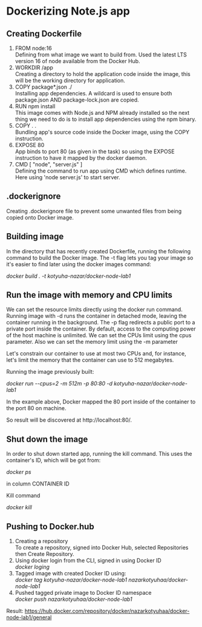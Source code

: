 # Dockerizing Note.js app

## Creating Dockerfile

1. FROM node:16 \
Defining from what image we want to build from. Used the latest LTS version 16 of node available from the Docker Hub.
2. WORKDIR /app \
Creating a directory to hold the application code inside the image, this will be the working directory for application.
3. COPY package*.json ./ \
Installing app dependencies. A wildcard is used to ensure both package.json AND package-lock.json are copied.
4. RUN npm install \
This image comes with Node.js and NPM already installed so the next thing we need to do is to install app dependencies using the npm binary.
5. COPY . . \
Bundling app's source code inside the Docker image, using the COPY instruction.
6. EXPOSE 80 \
App binds to port 80 (as given in the task) so using the EXPOSE instruction to have it mapped by the docker daemon.
7. CMD [ "node", "server.js" ] \
Defining the command to run app using CMD which defines runtime. Here using 'node server.js' to start server.


## .dockerignore

Creating .dockerignore file to prevent some unwanted files from being copied onto Docker image.


## Building image

In the directory that has recently created Dockerfile, running the following command to build the Docker image. The -t flag lets you tag your image so it's easier to find later using the docker images command:

*docker build . -t kotyuha-nazar/docker-node-lab1*

## Run the image with memory and CPU limits

We can set the resource limits directly using the docker run command. Running image with -d runs the container in detached mode, leaving the container running in the background. The -p flag redirects a public port to a private port inside the container. By default, access to the computing power of the host machine is unlimited. We can set the CPUs limit using the cpus parameter. Also we can set the memory limit using the -m parameter 

Let's constrain our container to use at most two CPUs and, for instance, let's limit the memory that the container can use to 512 megabytes. 

Running the image previously built:

*docker run --cpus=2 -m 512m -p 80:80 -d kotyuha-nazar/docker-node-lab1*

In the example above, Docker mapped the 80 port inside of the container to the port 80 on machine.

So result will be discovered at http://localhost:80/.

## Shut down the image 

In order to shut down started app, running the kill command. This uses the container's ID, which will be got from:

*docker ps*

in column CONTAINER ID

Kill command 

*docker kill <CONTAINER ID>*


## Pushing to Docker.hub

1. Creating a repository \
To create a repository, signed into Docker Hub, selected Repositories then Create Repository.
2. Using docker login from the CLI, signed in using Docker ID \
*docker loging*
3. Tagged image with created Docker ID using: \
*docker tag kotyuha-nazar/docker-node-lab1 nazarkotyuhaa/docker-node-lab1* 
4. Pushed tagged private image to Docker ID namespace \
*docker push nazarkotyuhaa/docker-node-lab1*

Result: 
https://hub.docker.com/repository/docker/nazarkotyuhaa/docker-node-lab1/general
